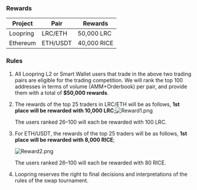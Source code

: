 ### Rewards

| Project  | Pair     | Rewards     |
| -------- | -------- | ----------- |
| Loopring | LRC/ETH  | 50,000 LRC  |
| Ethereum | ETH/USDT | 40,000 RICE |

### Rules

1. All Loopring L2 or Smart Wallet users that trade in the above two trading pairs are eligible for the trading competition. We will rank the top 100 addresses in terms of volume (AMM+Orderbook) per pair, and provide them with a total of **$50,000 rewards**. 

2. The rewards of the top 25 traders in LRC/ETH will be as follows, **1st place will be rewarded with 10,000 LRC**;![Reward1.png](https://s2.loli.net/2022/06/09/czVXxrJiCeBfM2k.png)

   The users ranked 26–100 will each be rewarded with 100 LRC.

3. For ETH/USDT, the rewards of the top 25 traders will be as follows, **1st place will be rewarded with 8,000 RICE**;

   ![Reward2.png](https://s2.loli.net/2022/06/09/dGKA59HxZBcUzgE.png)

   The users ranked 26–100 will each be rewarded with 80 RICE.

4. Loopring reserves the right to final decisions and interpretations of the rules of the swap tournament.